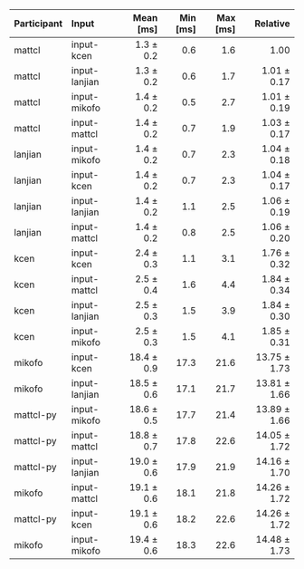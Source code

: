| Participant | Input | Mean [ms] | Min [ms] | Max [ms] | Relative |
|:---|:---|---:|---:|---:|---:|
| mattcl | input-kcen | 1.3 ± 0.2 | 0.6 | 1.6 | 1.00 |
| mattcl | input-lanjian | 1.3 ± 0.2 | 0.6 | 1.7 | 1.01 ± 0.17 |
| mattcl | input-mikofo | 1.4 ± 0.2 | 0.5 | 2.7 | 1.01 ± 0.19 |
| mattcl | input-mattcl | 1.4 ± 0.2 | 0.7 | 1.9 | 1.03 ± 0.17 |
| lanjian | input-mikofo | 1.4 ± 0.2 | 0.7 | 2.3 | 1.04 ± 0.18 |
| lanjian | input-kcen | 1.4 ± 0.2 | 0.7 | 2.3 | 1.04 ± 0.17 |
| lanjian | input-lanjian | 1.4 ± 0.2 | 1.1 | 2.5 | 1.06 ± 0.19 |
| lanjian | input-mattcl | 1.4 ± 0.2 | 0.8 | 2.5 | 1.06 ± 0.20 |
| kcen | input-kcen | 2.4 ± 0.3 | 1.1 | 3.1 | 1.76 ± 0.32 |
| kcen | input-mattcl | 2.5 ± 0.4 | 1.6 | 4.4 | 1.84 ± 0.34 |
| kcen | input-lanjian | 2.5 ± 0.3 | 1.5 | 3.9 | 1.84 ± 0.30 |
| kcen | input-mikofo | 2.5 ± 0.3 | 1.5 | 4.1 | 1.85 ± 0.31 |
| mikofo | input-kcen | 18.4 ± 0.9 | 17.3 | 21.6 | 13.75 ± 1.73 |
| mikofo | input-lanjian | 18.5 ± 0.6 | 17.1 | 21.7 | 13.81 ± 1.66 |
| mattcl-py | input-mikofo | 18.6 ± 0.5 | 17.7 | 21.4 | 13.89 ± 1.66 |
| mattcl-py | input-mattcl | 18.8 ± 0.7 | 17.8 | 22.6 | 14.05 ± 1.72 |
| mattcl-py | input-lanjian | 19.0 ± 0.6 | 17.9 | 21.9 | 14.16 ± 1.70 |
| mikofo | input-mattcl | 19.1 ± 0.6 | 18.1 | 21.8 | 14.26 ± 1.72 |
| mattcl-py | input-kcen | 19.1 ± 0.6 | 18.2 | 22.6 | 14.26 ± 1.72 |
| mikofo | input-mikofo | 19.4 ± 0.6 | 18.3 | 22.6 | 14.48 ± 1.73 |
